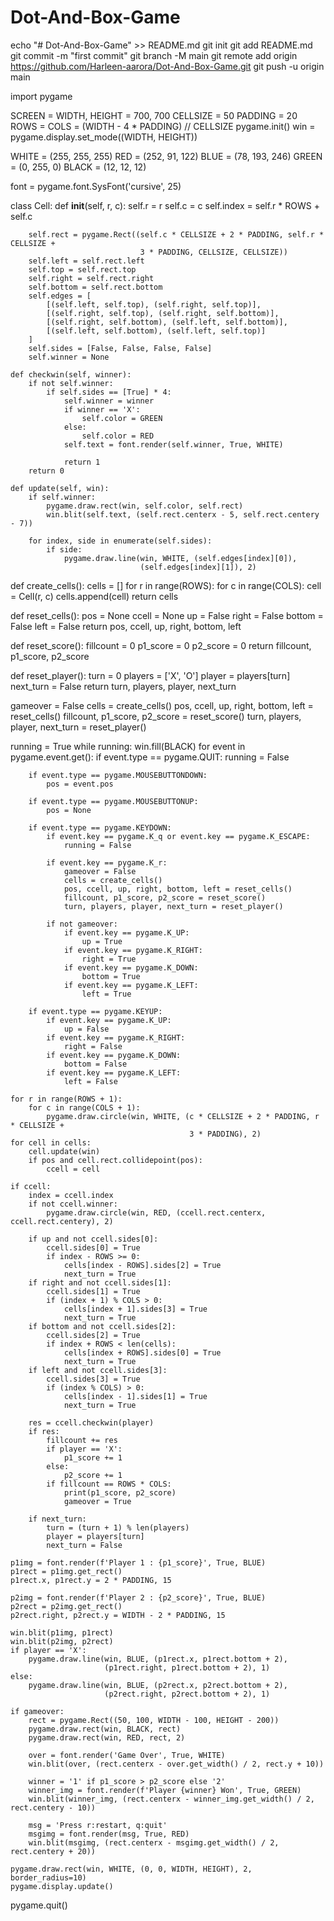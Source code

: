 # Dot-And-Box-Game
echo "# Dot-And-Box-Game" >> README.md
git init
git add README.md
git commit -m "first commit"
git branch -M main
git remote add origin https://github.com/Harleen-aarora/Dot-And-Box-Game.git
git push -u origin main


import pygame

SCREEN = WIDTH, HEIGHT = 700, 700
CELLSIZE = 50
PADDING = 20
ROWS = COLS = (WIDTH - 4 * PADDING) // CELLSIZE
pygame.init()
win = pygame.display.set_mode((WIDTH, HEIGHT))

WHITE = (255, 255, 255)
RED = (252, 91, 122)
BLUE = (78, 193, 246)
GREEN = (0, 255, 0)
BLACK = (12, 12, 12)

font = pygame.font.SysFont('cursive', 25)


class Cell:
    def __init__(self, r, c):
        self.r = r
        self.c = c
        self.index = self.r * ROWS + self.c

        self.rect = pygame.Rect((self.c * CELLSIZE + 2 * PADDING, self.r * CELLSIZE +
                                 3 * PADDING, CELLSIZE, CELLSIZE))
        self.left = self.rect.left
        self.top = self.rect.top
        self.right = self.rect.right
        self.bottom = self.rect.bottom
        self.edges = [
            [(self.left, self.top), (self.right, self.top)],
            [(self.right, self.top), (self.right, self.bottom)],
            [(self.right, self.bottom), (self.left, self.bottom)],
            [(self.left, self.bottom), (self.left, self.top)]
        ]
        self.sides = [False, False, False, False]
        self.winner = None

    def checkwin(self, winner):
        if not self.winner:
            if self.sides == [True] * 4:
                self.winner = winner
                if winner == 'X':
                    self.color = GREEN
                else:
                    self.color = RED
                self.text = font.render(self.winner, True, WHITE)

                return 1
        return 0

    def update(self, win):
        if self.winner:
            pygame.draw.rect(win, self.color, self.rect)
            win.blit(self.text, (self.rect.centerx - 5, self.rect.centery - 7))

        for index, side in enumerate(self.sides):
            if side:
                pygame.draw.line(win, WHITE, (self.edges[index][0]),
                                 (self.edges[index][1]), 2)


def create_cells():
    cells = []
    for r in range(ROWS):
        for c in range(COLS):
            cell = Cell(r, c)
            cells.append(cell)
    return cells


def reset_cells():
    pos = None
    ccell = None
    up = False
    right = False
    bottom = False
    left = False
    return pos, ccell, up, right, bottom, left


def reset_score():
    fillcount = 0
    p1_score = 0
    p2_score = 0
    return fillcount, p1_score, p2_score


def reset_player():
    turn = 0
    players = ['X', 'O']
    player = players[turn]
    next_turn = False
    return turn, players, player, next_turn


gameover = False
cells = create_cells()
pos, ccell, up, right, bottom, left = reset_cells()
fillcount, p1_score, p2_score = reset_score()
turn, players, player, next_turn = reset_player()

running = True
while running:
    win.fill(BLACK)
    for event in pygame.event.get():
        if event.type == pygame.QUIT:
            running = False

        if event.type == pygame.MOUSEBUTTONDOWN:
            pos = event.pos

        if event.type == pygame.MOUSEBUTTONUP:
            pos = None

        if event.type == pygame.KEYDOWN:
            if event.key == pygame.K_q or event.key == pygame.K_ESCAPE:
                running = False

            if event.key == pygame.K_r:
                gameover = False
                cells = create_cells()
                pos, ccell, up, right, bottom, left = reset_cells()
                fillcount, p1_score, p2_score = reset_score()
                turn, players, player, next_turn = reset_player()

            if not gameover:
                if event.key == pygame.K_UP:
                    up = True
                if event.key == pygame.K_RIGHT:
                    right = True
                if event.key == pygame.K_DOWN:
                    bottom = True
                if event.key == pygame.K_LEFT:
                    left = True

        if event.type == pygame.KEYUP:
            if event.key == pygame.K_UP:
                up = False
            if event.key == pygame.K_RIGHT:
                right = False
            if event.key == pygame.K_DOWN:
                bottom = False
            if event.key == pygame.K_LEFT:
                left = False

    for r in range(ROWS + 1):
        for c in range(COLS + 1):
            pygame.draw.circle(win, WHITE, (c * CELLSIZE + 2 * PADDING, r * CELLSIZE +
                                            3 * PADDING), 2)
    for cell in cells:
        cell.update(win)
        if pos and cell.rect.collidepoint(pos):
            ccell = cell

    if ccell:
        index = ccell.index
        if not ccell.winner:
            pygame.draw.circle(win, RED, (ccell.rect.centerx, ccell.rect.centery), 2)

        if up and not ccell.sides[0]:
            ccell.sides[0] = True
            if index - ROWS >= 0:
                cells[index - ROWS].sides[2] = True
                next_turn = True
        if right and not ccell.sides[1]:
            ccell.sides[1] = True
            if (index + 1) % COLS > 0:
                cells[index + 1].sides[3] = True
                next_turn = True
        if bottom and not ccell.sides[2]:
            ccell.sides[2] = True
            if index + ROWS < len(cells):
                cells[index + ROWS].sides[0] = True
                next_turn = True
        if left and not ccell.sides[3]:
            ccell.sides[3] = True
            if (index % COLS) > 0:
                cells[index - 1].sides[1] = True
                next_turn = True

        res = ccell.checkwin(player)
        if res:
            fillcount += res
            if player == 'X':
                p1_score += 1
            else:
                p2_score += 1
            if fillcount == ROWS * COLS:
                print(p1_score, p2_score)
                gameover = True

        if next_turn:
            turn = (turn + 1) % len(players)
            player = players[turn]
            next_turn = False

    p1img = font.render(f'Player 1 : {p1_score}', True, BLUE)
    p1rect = p1img.get_rect()
    p1rect.x, p1rect.y = 2 * PADDING, 15

    p2img = font.render(f'Player 2 : {p2_score}', True, BLUE)
    p2rect = p2img.get_rect()
    p2rect.right, p2rect.y = WIDTH - 2 * PADDING, 15

    win.blit(p1img, p1rect)
    win.blit(p2img, p2rect)
    if player == 'X':
        pygame.draw.line(win, BLUE, (p1rect.x, p1rect.bottom + 2),
                         (p1rect.right, p1rect.bottom + 2), 1)
    else:
        pygame.draw.line(win, BLUE, (p2rect.x, p2rect.bottom + 2),
                         (p2rect.right, p2rect.bottom + 2), 1)

    if gameover:
        rect = pygame.Rect((50, 100, WIDTH - 100, HEIGHT - 200))
        pygame.draw.rect(win, BLACK, rect)
        pygame.draw.rect(win, RED, rect, 2)

        over = font.render('Game Over', True, WHITE)
        win.blit(over, (rect.centerx - over.get_width() / 2, rect.y + 10))

        winner = '1' if p1_score > p2_score else '2'
        winner_img = font.render(f'Player {winner} Won', True, GREEN)
        win.blit(winner_img, (rect.centerx - winner_img.get_width() / 2, rect.centery - 10))

        msg = 'Press r:restart, q:quit'
        msgimg = font.render(msg, True, RED)
        win.blit(msgimg, (rect.centerx - msgimg.get_width() / 2, rect.centery + 20))

    pygame.draw.rect(win, WHITE, (0, 0, WIDTH, HEIGHT), 2, border_radius=10)
    pygame.display.update()

pygame.quit()
